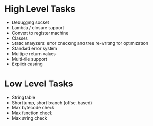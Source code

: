 # High Level Tasks
* Debugging socket
* Lambda / closure support
* Convert to register machine
* Classes
* Static analyzers: error checking and tree re-writing for optimization
* Standard error system
* Multiple return values
* Multi-file support
* Explicit casting

# Low Level Tasks
* String table
* Short jump, short branch (offset based)
* Max bytecode check
* Max function check
* Max string check